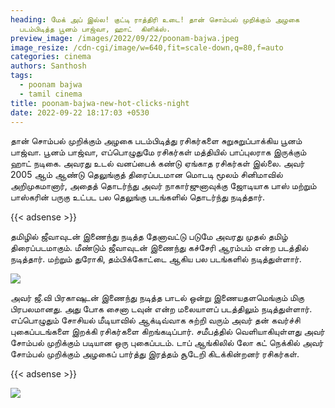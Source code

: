 ```yaml
---
heading: மேக் அப் இல்ல! குட்டி ராத்திரி உடை! தான் சொம்பல் முறிக்கும் அழகை
  படம்பிடித்த பூனம் பாஜ்வா, ஹாட்  கிளிக்ஸ்.
preview_image: /images/2022/09/22/poonam-bajwa.jpeg
image_resize: /cdn-cgi/image/w=640,fit=scale-down,q=80,f=auto
categories: cinema
authors: Santhosh
tags:
  - poonam bajwa
  - tamil cinema
title: poonam-bajwa-new-hot-clicks-night
date: 2022-09-22 18:17:03 +0530
---
```

தான் சொம்பல் முறிக்கும் அழகை படம்பிடித்து ரசிகர்களை சுறுசுறுப்பாக்கிய பூனம் பாஜ்வா.
பூனம் பாஜ்வா, எப்பொழுதுமே ரசிகர்கள் மத்தியில் பாப்புலராக இருக்கும் ஹாட் நடிகை. அவரது உடல் வனப்பைக் கண்டு ஏங்காத ரசிகர்கள் இல்லை. அவர் 2005 ஆம் ஆண்டு தெலுங்குத் திரைப்படமான மொடடி மூலம் சினிமாவில் அறிமுகமானார், அதைத் தொடர்ந்து அவர் நாகார்ஜுனாவுக்கு ஜோடியாக பாஸ் மற்றும் பாஸ்கரின் பருகு உட்பட பல தெலுங்கு படங்களில் தொடர்ந்து நடித்தார். 

{{< adsense >}}


தமிழில் ஜீவாவுடன் இணைந்து நடித்த தேனாவட்டு படுமே அவரது முதல் தமிழ் திரைப்படமாகும். மீண்டும் ஜீவாவுடன் இணைந்து கச்சேரி ஆரம்பம் என்ற படத்தில் நடித்தார். மற்றும் துரோகி, தம்பிக்கோட்டை ஆகிய பல படங்களில் நடித்துள்ளார். 

![](/images/2022/09/22/poonam-bajwa-new-hot-clicks-night.jpeg)

அவர் ஜீ.வி பிரகாஷுடன் இணைந்து நடித்த பாடல் ஒன்று இணையதளமெங்கும் மிகு பிரபலமானது. அது போக சைனா டவுன் என்ற மலையாளப் படத்திலும் நடித்துள்ளார்.
எப்பொழுதும் சோசியல் மீடியாவில் ஆக்டிவ்வாக சுற்றி வரும் அவர் தன் கவர்ச்சி புகைப்படங்களை இறக்கி ரசிகர்களை கிறங்கடிப்பார். சமீபத்தில் வெளியாகியுள்ளது அவர் சோம்பல் முறிக்கும் படியான ஒரு புகைப்படம்‌‌.  டாப் ஆங்கிலில் லோ கட் நெக்கில் அவர் சோம்பல் முறிக்கும் அழகைப் பார்த்து இரத்தம் சூடேறி கிடக்கின்றனர் ரசிகர்கள்.

{{< adsense >}}

![](/images/2022/09/22/poonam-bajwa-new-hot-clicks-night4.jpeg)